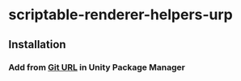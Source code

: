 # scriptable-renderer-helpers-urp
## Installation
### Add from [Git URL](https://github.com/westonwright/scriptable-renderer-helpers-urp.git) in Unity Package Manager
